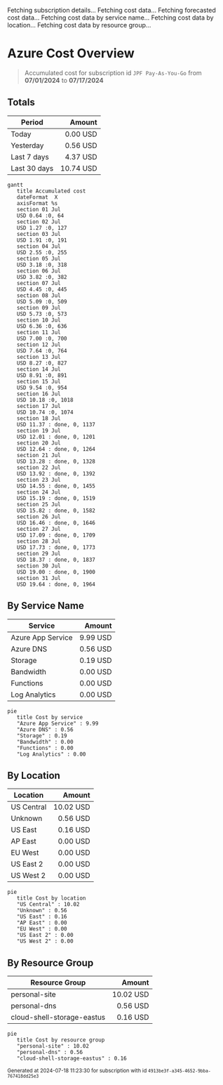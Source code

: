 Fetching subscription details...
Fetching cost data...
Fetching forecasted cost data...
Fetching cost data by service name...
Fetching cost data by location...
Fetching cost data by resource group...
# Azure Cost Overview

> Accumulated cost for subscription id `JPF Pay-As-You-Go` from **07/01/2024** to **07/17/2024**

## Totals

|Period|Amount|
|---|---:|
|Today|0.00 USD|
|Yesterday|0.56 USD|
|Last 7 days|4.37 USD|
|Last 30 days|10.74 USD|

```mermaid
gantt
   title Accumulated cost
   dateFormat  X
   axisFormat %s
   section 01 Jul
   USD 0.64 :0, 64
   section 02 Jul
   USD 1.27 :0, 127
   section 03 Jul
   USD 1.91 :0, 191
   section 04 Jul
   USD 2.55 :0, 255
   section 05 Jul
   USD 3.18 :0, 318
   section 06 Jul
   USD 3.82 :0, 382
   section 07 Jul
   USD 4.45 :0, 445
   section 08 Jul
   USD 5.09 :0, 509
   section 09 Jul
   USD 5.73 :0, 573
   section 10 Jul
   USD 6.36 :0, 636
   section 11 Jul
   USD 7.00 :0, 700
   section 12 Jul
   USD 7.64 :0, 764
   section 13 Jul
   USD 8.27 :0, 827
   section 14 Jul
   USD 8.91 :0, 891
   section 15 Jul
   USD 9.54 :0, 954
   section 16 Jul
   USD 10.18 :0, 1018
   section 17 Jul
   USD 10.74 :0, 1074
   section 18 Jul
   USD 11.37 : done, 0, 1137
   section 19 Jul
   USD 12.01 : done, 0, 1201
   section 20 Jul
   USD 12.64 : done, 0, 1264
   section 21 Jul
   USD 13.28 : done, 0, 1328
   section 22 Jul
   USD 13.92 : done, 0, 1392
   section 23 Jul
   USD 14.55 : done, 0, 1455
   section 24 Jul
   USD 15.19 : done, 0, 1519
   section 25 Jul
   USD 15.82 : done, 0, 1582
   section 26 Jul
   USD 16.46 : done, 0, 1646
   section 27 Jul
   USD 17.09 : done, 0, 1709
   section 28 Jul
   USD 17.73 : done, 0, 1773
   section 29 Jul
   USD 18.37 : done, 0, 1837
   section 30 Jul
   USD 19.00 : done, 0, 1900
   section 31 Jul
   USD 19.64 : done, 0, 1964
```

## By Service Name

|Service|Amount|
|---|---:|
|Azure App Service|9.99 USD|
|Azure DNS|0.56 USD|
|Storage|0.19 USD|
|Bandwidth|0.00 USD|
|Functions|0.00 USD|
|Log Analytics|0.00 USD|

```mermaid
pie
   title Cost by service
   "Azure App Service" : 9.99
   "Azure DNS" : 0.56
   "Storage" : 0.19
   "Bandwidth" : 0.00
   "Functions" : 0.00
   "Log Analytics" : 0.00
```

## By Location

|Location|Amount|
|---|---:|
|US Central|10.02 USD|
|Unknown|0.56 USD|
|US East|0.16 USD|
|AP East|0.00 USD|
|EU West|0.00 USD|
|US East 2|0.00 USD|
|US West 2|0.00 USD|

```mermaid
pie
   title Cost by location
   "US Central" : 10.02
   "Unknown" : 0.56
   "US East" : 0.16
   "AP East" : 0.00
   "EU West" : 0.00
   "US East 2" : 0.00
   "US West 2" : 0.00
```

## By Resource Group

|Resource Group|Amount|
|---|---:|
|personal-site|10.02 USD|
|personal-dns|0.56 USD|
|cloud-shell-storage-eastus|0.16 USD|

```mermaid
pie
   title Cost by resource group
   "personal-site" : 10.02
   "personal-dns" : 0.56
   "cloud-shell-storage-eastus" : 0.16
```

<sup>Generated at 2024-07-18 11:23:30 for subscription with id `4913be3f-a345-4652-9bba-767418dd25e3`</sup>
